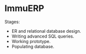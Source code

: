 # ImmuERP

Stages:

- ER and relational database design.
- Writing advanced SQL queries.
- Working prototype.
- Populating database.
